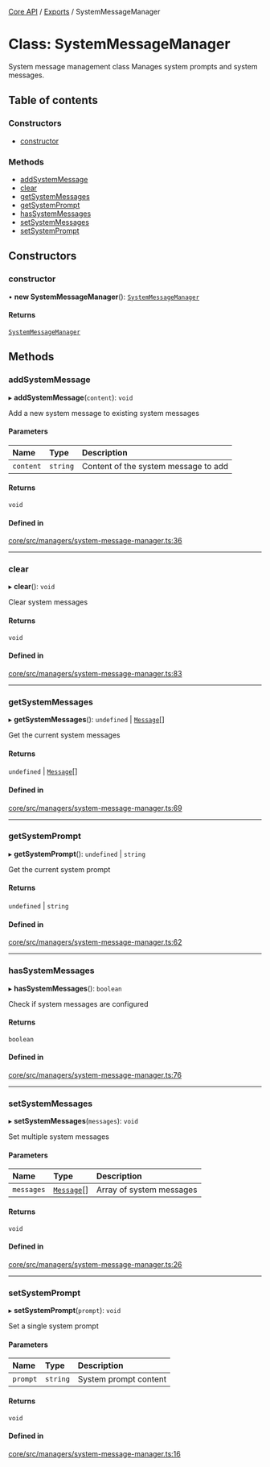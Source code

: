 [Core API](../../) / [Exports](../modules) / SystemMessageManager

# Class: SystemMessageManager

System message management class
Manages system prompts and system messages.

## Table of contents

### Constructors

- [constructor](SystemMessageManager#constructor)

### Methods

- [addSystemMessage](SystemMessageManager#addsystemmessage)
- [clear](SystemMessageManager#clear)
- [getSystemMessages](SystemMessageManager#getsystemmessages)
- [getSystemPrompt](SystemMessageManager#getsystemprompt)
- [hasSystemMessages](SystemMessageManager#hassystemmessages)
- [setSystemMessages](SystemMessageManager#setsystemmessages)
- [setSystemPrompt](SystemMessageManager#setsystemprompt)

## Constructors

### constructor

• **new SystemMessageManager**(): [`SystemMessageManager`](SystemMessageManager)

#### Returns

[`SystemMessageManager`](SystemMessageManager)

## Methods

### addSystemMessage

▸ **addSystemMessage**(`content`): `void`

Add a new system message to existing system messages

#### Parameters

| Name | Type | Description |
| :------ | :------ | :------ |
| `content` | `string` | Content of the system message to add |

#### Returns

`void`

#### Defined in

[core/src/managers/system-message-manager.ts:36](https://github.com/woojubb/robota/blob/67406abb83c9116fb1693a24e5876025b7fb3063/packages/core/src/managers/system-message-manager.ts#L36)

___

### clear

▸ **clear**(): `void`

Clear system messages

#### Returns

`void`

#### Defined in

[core/src/managers/system-message-manager.ts:83](https://github.com/woojubb/robota/blob/67406abb83c9116fb1693a24e5876025b7fb3063/packages/core/src/managers/system-message-manager.ts#L83)

___

### getSystemMessages

▸ **getSystemMessages**(): `undefined` \| [`Message`](../interfaces/Message)[]

Get the current system messages

#### Returns

`undefined` \| [`Message`](../interfaces/Message)[]

#### Defined in

[core/src/managers/system-message-manager.ts:69](https://github.com/woojubb/robota/blob/67406abb83c9116fb1693a24e5876025b7fb3063/packages/core/src/managers/system-message-manager.ts#L69)

___

### getSystemPrompt

▸ **getSystemPrompt**(): `undefined` \| `string`

Get the current system prompt

#### Returns

`undefined` \| `string`

#### Defined in

[core/src/managers/system-message-manager.ts:62](https://github.com/woojubb/robota/blob/67406abb83c9116fb1693a24e5876025b7fb3063/packages/core/src/managers/system-message-manager.ts#L62)

___

### hasSystemMessages

▸ **hasSystemMessages**(): `boolean`

Check if system messages are configured

#### Returns

`boolean`

#### Defined in

[core/src/managers/system-message-manager.ts:76](https://github.com/woojubb/robota/blob/67406abb83c9116fb1693a24e5876025b7fb3063/packages/core/src/managers/system-message-manager.ts#L76)

___

### setSystemMessages

▸ **setSystemMessages**(`messages`): `void`

Set multiple system messages

#### Parameters

| Name | Type | Description |
| :------ | :------ | :------ |
| `messages` | [`Message`](../interfaces/Message)[] | Array of system messages |

#### Returns

`void`

#### Defined in

[core/src/managers/system-message-manager.ts:26](https://github.com/woojubb/robota/blob/67406abb83c9116fb1693a24e5876025b7fb3063/packages/core/src/managers/system-message-manager.ts#L26)

___

### setSystemPrompt

▸ **setSystemPrompt**(`prompt`): `void`

Set a single system prompt

#### Parameters

| Name | Type | Description |
| :------ | :------ | :------ |
| `prompt` | `string` | System prompt content |

#### Returns

`void`

#### Defined in

[core/src/managers/system-message-manager.ts:16](https://github.com/woojubb/robota/blob/67406abb83c9116fb1693a24e5876025b7fb3063/packages/core/src/managers/system-message-manager.ts#L16)
